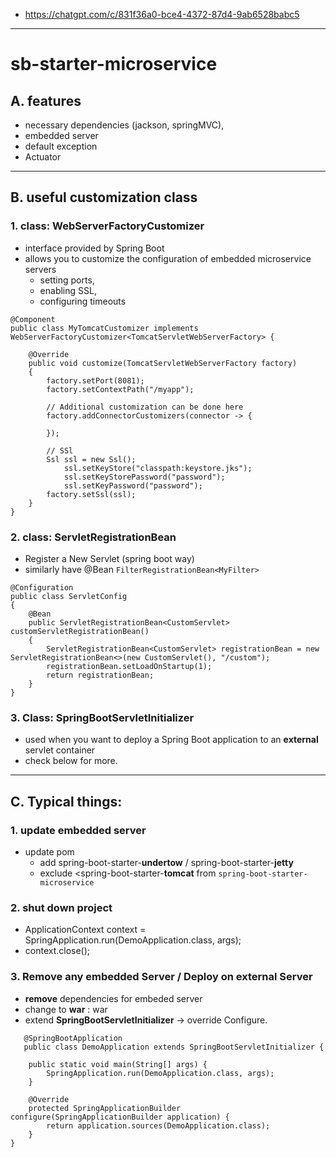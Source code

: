 - https://chatgpt.com/c/831f36a0-bce4-4372-87d4-9ab6528babc5 
--- 
# sb-starter-microservice
## A. features
- necessary dependencies (jackson, springMVC), 
- embedded server
- default exception
- Actuator

---
## B. useful customization class
### 1. class: WebServerFactoryCustomizer 
- interface provided by Spring Boot 
- allows you to customize the configuration of embedded microservice servers
  - setting ports, 
  - enabling SSL, 
  - configuring timeouts

```
@Component
public class MyTomcatCustomizer implements WebServerFactoryCustomizer<TomcatServletWebServerFactory> {

    @Override
    public void customize(TomcatServletWebServerFactory factory) 
    {
        factory.setPort(8081);  
        factory.setContextPath("/myapp");  

        // Additional customization can be done here
        factory.addConnectorCustomizers(connector -> {

        });
        
        // SSl
        Ssl ssl = new Ssl();
            ssl.setKeyStore("classpath:keystore.jks");
            ssl.setKeyStorePassword("password");
            ssl.setKeyPassword("password");
        factory.setSsl(ssl);
    }
}
```

### 2. class: ServletRegistrationBean
- Register a New Servlet (spring boot way)
- similarly have @Bean `FilterRegistrationBean<MyFilter>`

```
@Configuration
public class ServletConfig 
{
    @Bean
    public ServletRegistrationBean<CustomServlet> customServletRegistrationBean() 
    {
        ServletRegistrationBean<CustomServlet> registrationBean = new ServletRegistrationBean<>(new CustomServlet(), "/custom");
        registrationBean.setLoadOnStartup(1);
        return registrationBean;
    }
}
```

### 3. Class: SpringBootServletInitializer
- used when you want to deploy a Spring Boot application to an **external** servlet container
- check below for more.

---
## C. Typical things:
### 1. update embedded server
- update pom 
  - add spring-boot-starter-**undertow** / spring-boot-starter-**jetty**
  - exclude <spring-boot-starter-**tomcat** from `spring-boot-starter-microservice`

### 2. shut down project
- ApplicationContext context = SpringApplication.run(DemoApplication.class, args);
- context.close();

### 3. Remove any embedded Server / Deploy on external Server
- **remove** dependencies for embeded server
- change to **war** : <packaging>war</packaging>
- extend **SpringBootServletInitializer** -> override Configure.
```
   @SpringBootApplication
   public class DemoApplication extends SpringBootServletInitializer {

    public static void main(String[] args) {
        SpringApplication.run(DemoApplication.class, args);
    }

    @Override
    protected SpringApplicationBuilder configure(SpringApplicationBuilder application) {
        return application.sources(DemoApplication.class);
    }
}
```
